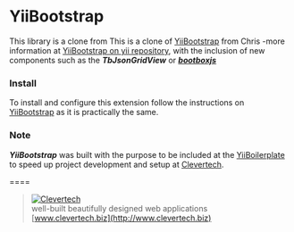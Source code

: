 # YiiBootstrap

This library is a clone from This is a clone of [YiiBootstrap](https://bitbucket.org/Crisu83/yii-bootstrap) from Chris -more information at [YiiBootstrap on yii repository](http://www.yiiframework.com/extension/bootstrap/), with the inclusion of new components such as the ***TbJsonGridView*** or ***[bootboxjs](http://bootboxjs.com/)***

### Install 
To install and configure this extension follow the instructions on [YiiBootstrap](http://www.yiiframework.com/extension/bootstrap/) as it is practically the same. 

### Note
***YiiBootstrap*** was built with the purpose to be included at the [YiiBoilerplate](http://github.com/clevertech/YiiBoilerplate) to speed up project development and setup at [Clevertech](http://www.clevertech.biz). 


====

> [![Clevertech](http://clevertech.biz/images/slir/w54-h36-c54:36/images/site/index/home/clevertech-logo.png)](http://www.clevertech.biz)    
well-built beautifully designed web applications  
[www.clevertech.biz](http://www.clevertech.biz)




 